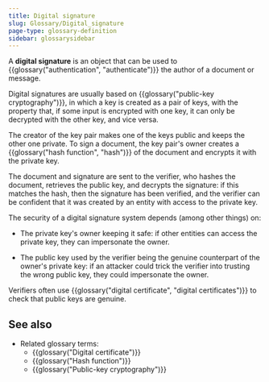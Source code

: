 ```yaml
---
title: Digital signature
slug: Glossary/Digital_signature
page-type: glossary-definition
sidebar: glossarysidebar
---
```


A **digital signature** is an object that can be used to {{glossary("authentication", "authenticate")}} the author of a document or message.

Digital signatures are usually based on {{glossary("public-key cryptography")}}, in which a key is created as a pair of keys, with the property that, if some input is encrypted with one key, it can only be decrypted with the other key, and vice versa.

The creator of the key pair makes one of the keys public and keeps the other one private. To sign a document, the key pair's owner creates a {{glossary("hash function", "hash")}} of the document and encrypts it with the private key.

The document and signature are sent to the verifier, who hashes the document, retrieves the public key, and decrypts the signature: if this matches the hash, then the signature has been verified, and the verifier can be confident that it was created by an entity with access to the private key.

The security of a digital signature system depends (among other things) on:

- The private key's owner keeping it safe: if other entities can access the private key, they can impersonate the owner.

- The public key used by the verifier being the genuine counterpart of the owner's private key: if an attacker could trick the verifier into trusting the wrong public key, they could impersonate the owner.

Verifiers often use {{glossary("digital certificate", "digital certificates")}} to check that public keys are genuine.

## See also

- Related glossary terms:
  - {{glossary("Digital certificate")}}
  - {{glossary("Hash function")}}
  - {{glossary("Public-key cryptography")}}
